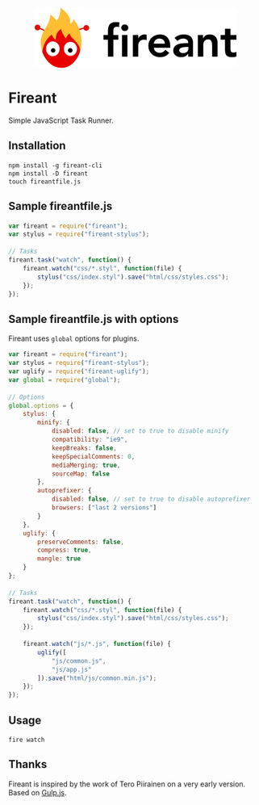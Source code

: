 <p align="center"><img src="https://raw.githubusercontent.com/fireantjs/artwork/master/fireant-text-horizontal-small.png" width="400" height="119" alt="Fireant"></p>

# Fireant

Simple JavaScript Task Runner.

## Installation

```shell
npm install -g fireant-cli
npm install -D fireant
touch fireantfile.js
```

## Sample fireantfile.js

```javascript
var fireant = require("fireant");
var stylus = require("fireant-stylus");

// Tasks
fireant.task("watch", function() {
	fireant.watch("css/*.styl", function(file) {
    	stylus("css/index.styl").save("html/css/styles.css");
	});
});
```

## Sample fireantfile.js with options

Fireant uses ```global``` options for plugins.

```javascript
var fireant = require("fireant");
var stylus = require("fireant-stylus");
var uglify = require("fireant-uglify");
var global = require("global");

// Options
global.options = { 
    stylus: {
        minify: {
            disabled: false, // set to true to disable minify
            compatibility: "ie9",
            keepBreaks: false,
            keepSpecialComments: 0,
            mediaMerging: true,
            sourceMap: false
        },
        autoprefixer: {
            disabled: false, // set to true to disable autoprefixer
            browsers: ["last 2 versions"]
        }
    },
    uglify: {
        preserveComments: false,
        compress: true,
        mangle: true
    }
};

// Tasks
fireant.task("watch", function() {
	fireant.watch("css/*.styl", function(file) {
    	stylus("css/index.styl").save("html/css/styles.css");
	});

	fireant.watch("js/*.js", function(file) {
		uglify([
            "js/common.js",
            "js/app.js"
        ]).save("html/js/common.min.js");
    });
});
```
## Usage

```shell
fire watch
```

## Thanks

Fireant is inspired by the work of Tero Piirainen on a very early version. Based on [Gulp.js](https://github.com/gulpjs).
